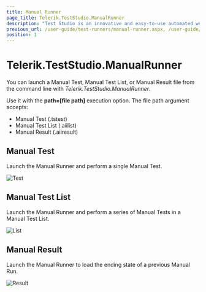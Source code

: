 ```yaml
---
title: Manual Runner
page_title: Telerik.TestStudio.ManualRunner
description: "Test Studio is an innovative and easy-to-use automated web, WPF and load testing solution. Test Studio tests support essential technologies like ASP.NET AJAX, Silverlight, PHP and MVC. HTML5, Testing framework, functional testing, performance testing, load testing, exploratory testing, manual testing."
previous_url: /user-guide/test-runners/manual-runner.aspx, /user-guide/test-runners/manual-runner
position: 1
---
```

# Telerik.TestStudio.ManualRunner

You can launch a Manual Test, Manual Test List, or Manual Result file from the command line with *Telerik.TestStudio.ManualRunner*.

Use it with the **path=[file path]** execution option. The file path argument accepts:


- Manual Test (.tstest)
- Manual Test List (.aiilist)
- Manual Result (.aiiresult)

## Manual Test

Launch the Manual Runner and perform a single Manual Test.

![Test][1]

## Manual Test List

Launch the Manual Runner and perform a series of Manual Tests in a Manual Test List.

![List][2]

## Manual Result

Launch the Manual Runner to load the ending state of a previous Manual Run.

![Result][3]

[1]: /img/features/test-runners/manual-runner/fig1.png
[2]: /img/features/test-runners/manual-runner/fig2.png
[3]: /img/features/test-runners/manual-runner/fig3.png